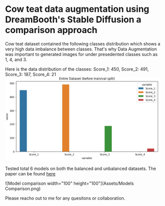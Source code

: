 # Cow teat data augmentation using DreamBooth's Stable Diffusion a comparison approach

Cow teat dataset contained the following classes distribution which shows a very high data imbalance between classes. That's why Data Augmentation was important to generated images for under presedented classes such as 1, 4, and 3.

Here is the data distribution of the classes:
Score_1: 450, Score_2: 491, Score_3: 187, Score_4: 21
![Data Distribution,  width="100" height="100"](Assets/Dataset.png)

Tested total 6 models on both the balanced and unbalanced datasets.
The paper can be found <a href="https://www.researchgate.net/publication/370729404_Cow_teat_data_augmentation_using_Stable_Diffusion?_sg%5B0%5D=OEarIc4_Ug2TRjj1-ttlTizgfat__j0KOEtq4oDJj18baNuofqiT0dxabCzyWqM5y_f909TdWX5c-mgk2DVsB3B_HkTGYOVMXvuiF-A7.nlwWOIE8XhEHjfivod5cc4z8ddGc2AWPI7J1Gpg6_CeqSijvkoaFobNXedoV6nUYwbJiThu-K2Z2qfjy63Q6kA"> here </a>

![Model comparison  width="100" height="100"](Assets/Models Comparison.png)

Please reacho out to me for any quesitons or collaboration.

